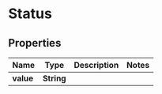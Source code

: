 

# Status


## Properties

Name | Type | Description | Notes
------------ | ------------- | ------------- | -------------
**value** | **String** |  | 



